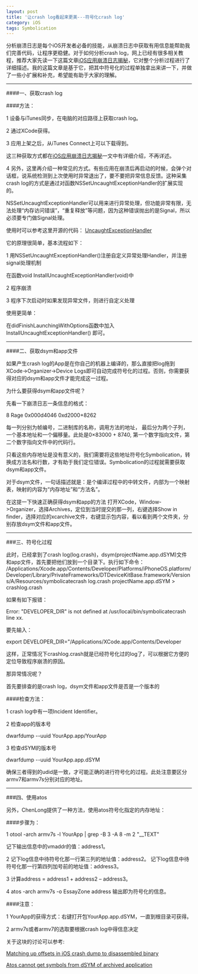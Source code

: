 ```yaml
---
layout: post
title: '让crash log看起来更美---符号化crash log'
category: iOS
tags: Symbolication
---
```


分析崩溃日志是每个iOS开发者必备的技能，从崩溃日志中获取有用信息能帮助我们完善代码，让程序更稳健。对于如何分析crash log，网上已经有很多相关教程，推荐大家先读一下这篇文章[iOS应用崩溃日志揭秘](http://www.raywenderlich.com/zh-hans/30818/ios应用崩溃日志揭秘)，它对整个分析过程进行了详细描述。我的这篇文章是基于它，把其中符号化的过程单独拿出来讲一下，并做了一些小扩展和补充，希望能有助于大家的理解。

----

####一、获取crash log

####方法：

1 设备与iTunes同步，在电脑的对应路径上获取crash log。

2 通过XCode获得。

3 应用上架之后，从iTunes Connect上可以下载得到。

这三种获取方式都在[iOS应用崩溃日志揭秘](http://www.raywenderlich.com/zh-hans/30818/ios应用崩溃日志揭秘)一文中有详细介绍，不再详述。

4 另外，这里再介绍一种常见的方式。有些应用在崩溃后再启动的时候，会弹个对话框，说系统检测到上次使用时异常退出了，要不要把异常信息反馈。这种采集crash log的方式是通过对函数NSSetUncaughtExceptionHandler的扩展实现的。

NSSetUncaughtExceptionHandler可以用来进行异常处理，但功能非常有限，无法处理“内存访问错误”，“重复释放”等问题，因为这种错误抛出的是Signal，所以必须要专门做Signal处理。

使用时可以参考这里开源的代码：
[UncaughtExceptionHandler]( https://github.com/denggang0828/UncaughtExceptionHandler)

它的原理很简单，基本流程如下：

1 用NSSetUncaughtExceptionHandler()注册自定义异常处理Handler，并注册signal处理机制

在函数void InstallUncaughtExceptionHandler(void)中

2 程序崩溃

3 程序下次启动时如果发现异常文件，则进行自定义处理

使用更简单：

在didFinishLaunchingWithOptions函数中加入 InstallUncaughtExceptionHandler() 即可。

----

####二、获取dsym和app文件

如果产生crash log的App是在你自己的机器上编译的，那么直接把log拖到XCode->Organizer->Device Logs即可自动完成符号化的过程。否则，你需要获得对应的dsym和app文件才能完成这一过程。

为什么要获得dsym和app文件呢？

先看一下崩溃日志一条信息的格式：

8 Rage 0x000d4046  0xd2000+8262

每一列分别为帧编号，二进制库的名称，调用方法的地址，
最后分为两个子列，一个基本地址和一个偏移量。此处是0×83000 + 8740, 第一个数字指向文件，第二个数字指向文件中的代码行。

只看这些内存地址是没有意义的，我们需要将这些地址符号化Symbolication，转换成方法名和行数，才有助于我们定位错误。Symbolication的过程就需要获取dsym和app文件。

对于dsym文件，一句话描述就是：是个编译过程中的中转文件，内部为一个映射表，映射的内容为“内存地址”和“方法名”。

在这提一下快速正确获得dsym和app的方法
打开XCode，Window->Organizer，选择Archives，定位到当时提交的那一列，右键选择Show in finder，选择对应的xcarchive文件，右键显示包内容，看以看到两个文件夹，分别存放dsym文件和app文件。

----

###三、符号化过程

此时，已经拿到了crash log(log.crash)，dsym(projectName.app.dSYM)文件和app文件，首先要把他们放到一个目录下。执行如下命令：
/Applications/Xcode.app/Contents/Developer/Platforms/iPhoneOS.platform/Developer/Library/PrivateFrameworks/DTDeviceKitBase.framework/Versions/A/Resources/symbolicatecrash log.crash projectName.app.dSYM > crashlog.crash

如果有如下报错：

Error: "DEVELOPER_DIR" is not defined at /usr/local/bin/symbolicatecrash line xx.

要先输入：

export DEVELOPER_DIR="/Applications/XCode.app/Contents/Developer

这样，正常情况下crashlog.crash就是已经符号化过的log了，可以根据它方便的定位导致程序崩溃的原因。

那异常情况呢？

首先要排查的是crash log，dsym文件和app文件是否是一个版本的

####检查方法：

1 crash log中有一项Incident Identifier。

2 检查app的版本号

dwarfdump --uuid YourApp.app/YourApp

3 检查dSYM的版本号

dwarfdump --uuid YourApp.app.dSYM

确保三者得到的udid是一致，才可能正确的进行符号化的过程。此处注意要区分armv7和armv7s分别对应的地址。

----

###四、使用atos

另外，ChenLong提供了一种方法，使用atos符号化指定的内存地址：

####步骤为：

1 otool -arch armv7s -l YourApp | grep -B 3 -A 8 -m 2 "__TEXT"

记下输出信息中的vmaddr的值：address1。

2 记下log信息中待符号化那一行第三列的地址值：address2。
记下log信息中待符号化那一行第四列加号前的地址值：address3。

3 计算address = address1 + address2 – address3。

4 atos -arch armv7s -o EssayZone address 输出即为符号化的信息。

####注意：

1 YourApp的获得方式：右键打开包YourApp.app.dSYM，一直到根目录可获得。

2 armv7s或者armv7的选取要根据crash log中得信息决定



关于这块的讨论可以参考:

[Matching up offsets in iOS crash dump to disassembled binary](http://stackoverflow.com/questions/10578155/matching-up-offsets-in-ios-crash-dump-to-disassembled-binary)

[Atos cannot get symbols from dSYM of archived application](http://stackoverflow.com/questions/7675863/atos-cannot-get-symbols-from-dsym-of-archived-application?lq=1)

